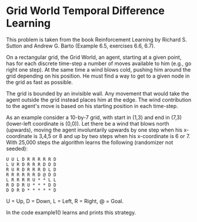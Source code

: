 # Grid World Temporal Difference Learning

This problem is taken from the book Reinforcement Learning by Richard S. Sutton and Andrew G. Barto (Example 6.5, exercises 6.6, 6.7).

On a rectangular grid, the Grid World, an agent, starting at a given point, has for each discrete time-step a number of moves available to him (e.g., go right one step). At the same time a wind blows cold, pushing him around the grid depending on his position. He must find a way to get to a given node in the grid as fast as possible. 

The grid is bounded by an invisible wall. Any movement that would take the agent outside the grid instead places him at the edge. The wind contribution to the agent's move is based on his starting position in each time-step.

As an example consider a 10-by-7 grid, with start in (1,3) and end in (7,3) (lower-left coordinate is (0,0)). Let there be a wind that blows north (upwards), moving the agent involuntarily upwards by one step when his x-coordinate is 3,4,5 or 8 and up by two steps when his x-coordinate is 6 or 7. With 25,000 steps the algorithm learns the following (randomizer not seeded):

```
U U L D R R R R R D
L U R D R R R D D D
R U R D R R R D L D
R R R R R R D @ D D
L R R R R U * * L L
R D D R U * * * D D
D D R D * * * * * D
```

U = Up, D = Down, L = Left, R = Right, @ = Goal.

In the code example1() learns and prints this strategy.
